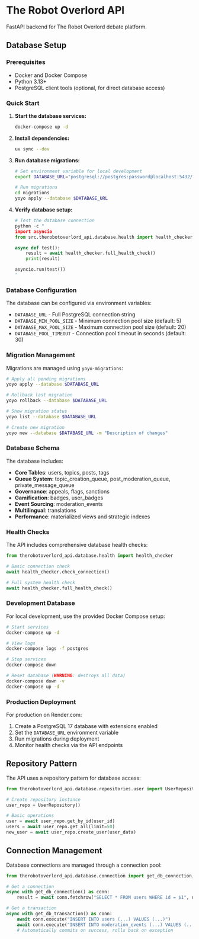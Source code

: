 # The Robot Overlord API

FastAPI backend for The Robot Overlord debate platform.

## Database Setup

### Prerequisites

- Docker and Docker Compose
- Python 3.13+
- PostgreSQL client tools (optional, for direct database access)

### Quick Start

1. **Start the database services:**
   ```bash
   docker-compose up -d
   ```

2. **Install dependencies:**
   ```bash
   uv sync --dev
   ```

3. **Run database migrations:**
   ```bash
   # Set environment variable for local development
   export DATABASE_URL="postgresql://postgres:password@localhost:5432/therobotoverlord"

   # Run migrations
   cd migrations
   yoyo apply --database $DATABASE_URL
   ```

4. **Verify database setup:**
   ```python
   # Test the database connection
   python -c "
   import asyncio
   from src.therobotoverlord_api.database.health import health_checker

   async def test():
       result = await health_checker.full_health_check()
       print(result)

   asyncio.run(test())
   "
   ```

### Database Configuration

The database can be configured via environment variables:

- `DATABASE_URL` - Full PostgreSQL connection string
- `DATABASE_MIN_POOL_SIZE` - Minimum connection pool size (default: 5)
- `DATABASE_MAX_POOL_SIZE` - Maximum connection pool size (default: 20)
- `DATABASE_POOL_TIMEOUT` - Connection pool timeout in seconds (default: 30)

### Migration Management

Migrations are managed using `yoyo-migrations`:

```bash
# Apply all pending migrations
yoyo apply --database $DATABASE_URL

# Rollback last migration
yoyo rollback --database $DATABASE_URL

# Show migration status
yoyo list --database $DATABASE_URL

# Create new migration
yoyo new --database $DATABASE_URL -m "Description of changes"
```

### Database Schema

The database includes:

- **Core Tables**: users, topics, posts, tags
- **Queue System**: topic_creation_queue, post_moderation_queue, private_message_queue
- **Governance**: appeals, flags, sanctions
- **Gamification**: badges, user_badges
- **Event Sourcing**: moderation_events
- **Multilingual**: translations
- **Performance**: materialized views and strategic indexes

### Health Checks

The API includes comprehensive database health checks:

```python
from therobotoverlord_api.database.health import health_checker

# Basic connection check
await health_checker.check_connection()

# Full system health check
await health_checker.full_health_check()
```

### Development Database

For local development, use the provided Docker Compose setup:

```bash
# Start services
docker-compose up -d

# View logs
docker-compose logs -f postgres

# Stop services
docker-compose down

# Reset database (WARNING: destroys all data)
docker-compose down -v
docker-compose up -d
```

### Production Deployment

For production on Render.com:

1. Create a PostgreSQL 17 database with extensions enabled
2. Set the `DATABASE_URL` environment variable
3. Run migrations during deployment
4. Monitor health checks via the API endpoints

## Repository Pattern

The API uses a repository pattern for database access:

```python
from therobotoverlord_api.database.repositories.user import UserRepository

# Create repository instance
user_repo = UserRepository()

# Basic operations
user = await user_repo.get_by_id(user_id)
users = await user_repo.get_all(limit=50)
new_user = await user_repo.create_user(user_data)
```

## Connection Management

Database connections are managed through a connection pool:

```python
from therobotoverlord_api.database.connection import get_db_connection, get_db_transaction

# Get a connection
async with get_db_connection() as conn:
    result = await conn.fetchrow("SELECT * FROM users WHERE id = $1", user_id)

# Get a transaction
async with get_db_transaction() as conn:
    await conn.execute("INSERT INTO users (...) VALUES (...)")
    await conn.execute("INSERT INTO moderation_events (...) VALUES (...)")
    # Automatically commits on success, rolls back on exception
```

